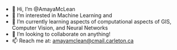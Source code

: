 - 👋 Hi, I’m @AmayaMcLean
- 👀 I’m interested in Machine Learning and 
- 🌱 I’m currently learning aspects of computational aspects of GIS, Computer Vision, and Neural Networks 
- 💞️ I’m looking to collaborate on anything!
- 📫 Reach me at: amayamclean@cmail.carleton.ca

<!---
AmayaMcLean/AmayaMcLean is a ✨ special ✨ repository because its `README.md` (this file) appears on your GitHub profile.
You can click the Preview link to take a look at your changes.
--->
